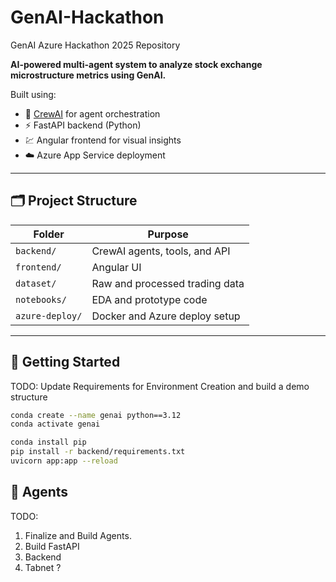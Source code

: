 # GenAI-Hackathon

GenAI Azure Hackathon 2025 Repository

**AI-powered multi-agent system to analyze stock exchange microstructure metrics using GenAI.**

Built using:

- 🧠 [CrewAI](https://github.com/joaomdmoura/crewAI) for agent orchestration
- ⚡ FastAPI backend (Python)
- 💹 Angular frontend for visual insights
- ☁️ Azure App Service deployment

---

## 🗂 Project Structure

| Folder          | Purpose                        |
| --------------- | ------------------------------ |
| `backend/`      | CrewAI agents, tools, and API  |
| `frontend/`     | Angular UI                     |
| `dataset/`      | Raw and processed trading data |
| `notebooks/`    | EDA and prototype code         |
| `azure-deploy/` | Docker and Azure deploy setup  |

---

## 🧪 Getting Started

TODO: Update Requirements for Environment Creation and build a demo structure

```bash
conda create --name genai python==3.12
conda activate genai

conda install pip
pip install -r backend/requirements.txt
uvicorn app:app --reload
```

## 🧠 Agents

TODO:

1. Finalize and Build Agents.
2. Build FastAPI
3. Backend
4. Tabnet ?

